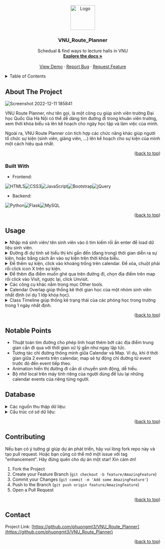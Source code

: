 <!-- Improved compatibility of back to top link: See: https://github.com/othneildrew/Best-README-Template/pull/73 -->
<a name="readme-top"></a>
<!--
*** Thanks for checking out the Best-README-Template. If you have a suggestion
*** that would make this better, please fork the repo and create a pull request
*** or simply open an issue with the tag "enhancement".
*** Don't forget to give the project a star!
*** Thanks again! Now go create something AMAZING! :D
-->



<!-- PROJECT SHIELDS -->
<!--
*** I'm using markdown "reference style" links for readability.
*** Reference links are enclosed in brackets [ ] instead of parentheses ( ).
*** See the bottom of this document for the declaration of the reference variables
*** for contributors-url, forks-url, etc. This is an optional, concise syntax you may use.
*** https://www.markdownguide.org/basic-syntax/#reference-style-links
-->



<!-- PROJECT LOGO -->
<br />
<div align="center">
  <a href="https://github.com/phuongmt3/VNU_Route_Planner">
    <img src="https://preview.redd.it/2yv5x9hto5f61.png?width=341&format=png&auto=webp&s=eccf34f646917d5a7c0196de5c2fc2e7ef3e2427" alt="Logo" width="80" height="80">
  </a>

<h3 align="center">VNU_Route_Planner</h3>

  <p align="center">
    Schedual & find ways to lecture halls in VNU
    <br />
    <a href="https://github.com/phuongmt3/VNU_Route_Planner"><strong>Explore the docs »</strong></a>
    <br />
    <br />
    <a href="https://youtu.be/eqzGzZdYsHk">View Demo</a>
    ·
    <a href="https://github.com/phuongmt3/VNU_Route_Planner/issues">Report Bug</a>
    ·
    <a href="https://github.com/phuongmt3/VNU_Route_Planner/issues">Request Feature</a>
  </p>
</div>


<!-- TABLE OF CONTENTS -->
<details>
  <summary>Table of Contents</summary>
  <ol>
    <li>
      <a href="#about-the-project">About The Project</a>
      <ul>
        <li><a href="#built-with">Built With</a></li>
      </ul>
    </li>
    <li><a href="#usage">Usage</a></li>
    <li><a href="#database">Database</a></li>
    <li><a href="#contributing">Contributing</a></li>
    <li><a href="#contact">Contact</a></li>
  </ol>
</details>



<!-- ABOUT THE PROJECT -->
## About The Project

![Screenshot 2022-12-11 185841](https://user-images.githubusercontent.com/24197774/206910502-a5ca6f33-77b0-4ab4-9e72-a9b8a4d361ff.png)

VNU Route Planner, như tên gọi, là một công cụ giúp sinh viên trường Đại học Quốc Gia Hà Nội có thể dễ dàng tìm đường đi trong khuân viên trường, xem thời khóa biểu và lên kế hoạch cho ngày học tập và làm việc của mình.

Ngoài ra, VNU Route Planner còn tích hợp các chức năng khác giúp người tổ chức sự kiện (sinh viên, giảng viên, ...) lên kế hoạch cho sự kiện của mình một cách hiệu quả nhất.

<!-- Here's a blank template to get started: To avoid retyping too much info. Do a search and replace with your text editor for the following: `github_username`, `repo_name`, `twitter_handle`, `linkedin_username`, `email_client`, `email`, `project_title`, `project_description` -->

<p align="right">(<a href="#readme-top">back to top</a>)</p>


### Built With

* Frontend: 

![HTML5](https://img.shields.io/badge/html5-%23E34F26.svg?style=for-the-badge&logo=html5&logoColor=white)![CSS3](https://img.shields.io/badge/css3-%231572B6.svg?style=for-the-badge&logo=css3&logoColor=white)![JavaScript](https://img.shields.io/badge/javascript-%23323330.svg?style=for-the-badge&logo=javascript&logoColor=%23F7DF1E)![Bootstrap](https://img.shields.io/badge/bootstrap-%23563D7C.svg?style=for-the-badge&logo=bootstrap&logoColor=white)![jQuery](https://img.shields.io/badge/jquery-%230769AD.svg?style=for-the-badge&logo=jquery&logoColor=white)
* Backend: 

![Python](https://img.shields.io/badge/python-3670A0?style=for-the-badge&logo=python&logoColor=ffdd54)![Flask](https://img.shields.io/badge/flask-%23000.svg?style=for-the-badge&logo=flask&logoColor=white)![MySQL](https://img.shields.io/badge/mysql-%2300f.svg?style=for-the-badge&logo=mysql&logoColor=white)

<p align="right">(<a href="#readme-top">back to top</a>)</p>


<!-- USAGE EXAMPLES -->
## Usage

<details>
  <summary>Nhập mã sinh viên/ tên sinh viên vào ô tìm kiếm rồi ấn enter để load dữ liệu sinh viên.</summary>
  <img src="https://user-images.githubusercontent.com/24197774/206910775-eedfba6a-d144-4fb1-9d7a-35b716f1639e.png" width="800">
</details>

<details>
  <summary>Đường đi dự tính sẽ hiểu thị khi gần đến (đang trong) thời gian diễn ra sự kiện, hoặc bằng cách ấn vào sự kiện trên thời khóa biểu.</summary>
  <img src="https://user-images.githubusercontent.com/24197774/206910811-ae4cb1ed-81c8-4c97-8292-e07e36f1acdf.png" width="800">
</details>

<details>
  <summary>Để thêm sự kiện, click vào khoảng trống trên calendar. Để xóa, chuột phải rồi click icon X trên sự kiện.</summary>
  <img src="https://user-images.githubusercontent.com/24197774/206910965-86f70688-94d1-4396-b3f1-18cd5b48f55a.png" width="800">
  <img src="https://user-images.githubusercontent.com/24197774/206910997-01e9a558-3297-409a-b87d-a03d011b5219.png" width="800">
  
  Lưu ý: Sự kiện này sẽ được lưu vào bộ nhớ trình duyệt để có thể xem lại sau. 
</details>

<details>
  <summary>Để thêm địa điểm muốn ghé qua trên đường đi, chọn địa điểm trên map rồi click vào Visit, ngược lại, click Unvisit. </summary>
  <img src="https://user-images.githubusercontent.com/24197774/206911142-dd3ae106-9526-4ba5-9447-da869959debb.png" width="800">
  <img src="https://user-images.githubusercontent.com/24197774/206911330-21729719-208c-4996-9559-c705ac9622d8.png" width="800">
  
  Lưu ý: Địa điểm ghé qua không được lưu lại và sẽ biến mất khi ấn vào sự kiện mới. 
</details>


<details>
  <summary>Các công cụ khác nằm trong mục Other tools.</summary>
  <img src="https://user-images.githubusercontent.com/24197774/206911570-9a2cad1d-c21a-40d4-bb54-b7a9775ebe9c.png" width="800">
</details>

<details>
  <summary>Calendar Overlap giúp thống kê thời gian học của một nhóm sinh viên nhất định (ví dụ 1 lớp khóa học).</summary>
  <img src="https://user-images.githubusercontent.com/24197774/206911693-a5a9d79a-50f3-4930-bdbf-a14439aff092.png" width="800">
</details>

<details>
  <summary>Class Timeline giúp thống kê trạng thái của các phòng học trong trường trong 1 ngày nhất định.</summary>
  <img src="https://user-images.githubusercontent.com/74077349/207244925-6659e7b1-b6d6-4cfc-8002-c7b48df06599.png" width="800">
</details>

<p align="right">(<a href="#readme-top">back to top</a>)</p>

## Notable Points

- Thuật toán tìm đường cho phép linh hoạt thêm bớt các địa điểm trung gian cần đi qua với thời gian xử lý gần như ngay lập tức.
- Tương tác chỉ đường thông minh giữa Calendar và Map. Ví dụ, khi ở thời gian giữa 2 events trên calendar, map sẽ tự động chỉ đường từ event trước đó đến event tiếp theo.
- Animation hiển thị đường đi cần di chuyển sinh động, dễ hiểu.
- Bộ nhớ local trên máy tính riêng của người dùng để lưu lại những calendar events của riêng từng người.

## Database
<details>
  <summary>Các nguồn thu thập dữ liệu:</summary>
  <div><a href="http://112.137.129.87/qldt/"> - Tra cứu danh sách lớp môn học</a></div>
  <div><a href="https://docs.google.com/spreadsheets/d/19MJjkbqBNYJMGRkgw_0SipSdlCRQPTqaTgT69Ux-qtk/edit#gid=1659688272"> - Thời khóa biểu chính thức học kỳ 1 năm 2022-2023</a></div>
  <div><a href="http://112.137.129.30/viewgrade/cdr/"> - Chuẩn đầu ra các khóa</a></div>
  <div><a href="www.openstreetmap.org"> - Openstreetmap</a></div>
</details>
  
<details>
  <summary>Cấu trúc cơ sở dữ liệu:</summary>
  <img src="https://user-images.githubusercontent.com/24197774/206913180-dd751ce5-4bff-467f-8e7f-5f843d7daa81.png" width="800">
</details>

<p align="right">(<a href="#readme-top">back to top</a>)</p>


<!-- CONTRIBUTING -->
## Contributing
Nếu bạn có ý tưởng gì giúp dự án phát triển, hãy vui lòng fork repo này và tạo pull request. Hoặc bạn cũng có thể mở một issue với tag "enhancement". 
Hãy đừng quên cho dự án một star! Xin cảm ơn!

1. Fork the Project
2. Create your Feature Branch (`git checkout -b feature/AmazingFeature`)
3. Commit your Changes (`git commit -m 'Add some AmazingFeature'`)
4. Push to the Branch (`git push origin feature/AmazingFeature`)
5. Open a Pull Request

<p align="right">(<a href="#readme-top">back to top</a>)</p>


<!-- CONTACT -->
## Contact

Project Link: [https://github.com/phuongmt3/VNU_Route_Planner](https://github.com/phuongmt3/VNU_Route_Planner)

<p align="right">(<a href="#readme-top">back to top</a>)</p>


